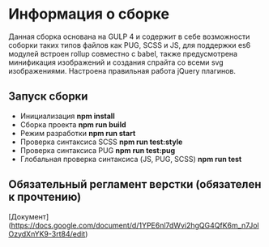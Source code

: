 # Информация о сборке
Данная сборка основана на GULP 4 и содержит в себе возможности соборки таких типов файлов как PUG, SCSS и JS, для поддержки es6 модулей встроен rollup совместно с babel, также предусмотрена минификация изображений и создания спрайта со всеми svg изображениями. Настроена правильная работа jQuery плагинов.

## Запуск сборки
  * Инициализация **npm install**
  * Сборка проекта **npm run build**
  * Режим разработки **npm run start**
  * Проверка синтаксиса SCSS **npm run test:style**
  * Проверка синтаксиса PUG **npm run test:pug**
  * Глобальная проверка синтаксиса (JS, PUG, SCSS) **npm run test**

## Обязательный регламент верстки (обязателен к прочтению)
  [Документ] (https://docs.google.com/document/d/1YPE6nl7dWvi2hgQG4QfK6m_n7JolOzydXnYK9-3rt84/edit)